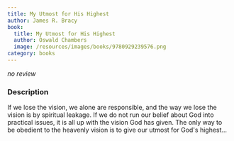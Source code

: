 ```yaml
---
title: My Utmost for His Highest
author: James R. Bracy
book:
  title: My Utmost for His Highest
  author: Oswald Chambers
  image: /resources/images/books/9780929239576.png
category: books
---
```


*no review*

### Description

If we lose the vision, we alone are responsible, and the way we lose
the vision is by spiritual leakage. If we do not run our belief about
God into practical issues, it is all up with the vision God has
given. The only way to be obedient to the heavenly vision is to give
our utmost for God's highest&hellip;
